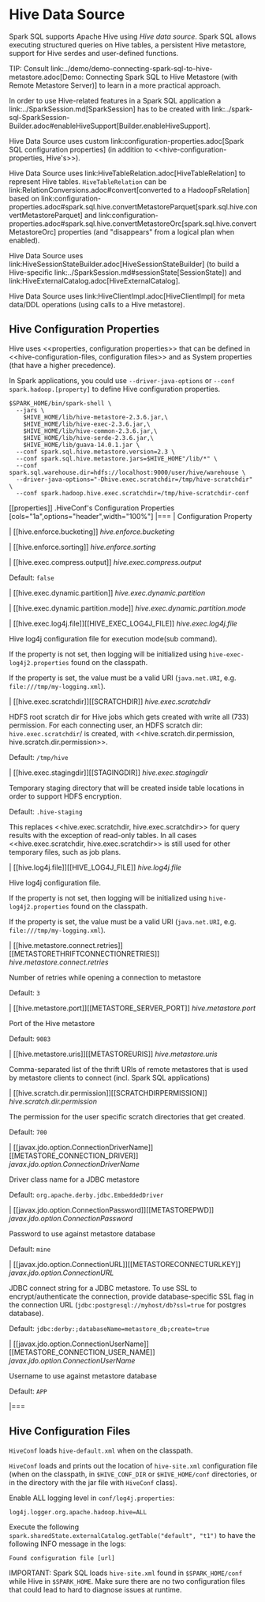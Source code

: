 # Hive Data Source

Spark SQL supports Apache Hive using *Hive data source*. Spark SQL allows executing structured queries on Hive tables, a persistent Hive metastore, support for Hive serdes and user-defined functions.

TIP: Consult link:../demo/demo-connecting-spark-sql-to-hive-metastore.adoc[Demo: Connecting Spark SQL to Hive Metastore (with Remote Metastore Server)] to learn in a more practical approach.

In order to use Hive-related features in a Spark SQL application a link:../SparkSession.md[SparkSession] has to be created with link:../spark-sql-SparkSession-Builder.adoc#enableHiveSupport[Builder.enableHiveSupport].

Hive Data Source uses custom link:configuration-properties.adoc[Spark SQL configuration properties] (in addition to <<hive-configuration-properties, Hive's>>).

Hive Data Source uses link:HiveTableRelation.adoc[HiveTableRelation] to represent Hive tables. `HiveTableRelation` can be link:RelationConversions.adoc#convert[converted to a HadoopFsRelation] based on link:configuration-properties.adoc#spark.sql.hive.convertMetastoreParquet[spark.sql.hive.convertMetastoreParquet] and link:configuration-properties.adoc#spark.sql.hive.convertMetastoreOrc[spark.sql.hive.convertMetastoreOrc] properties (and "disappears" from a logical plan when enabled).

Hive Data Source uses link:HiveSessionStateBuilder.adoc[HiveSessionStateBuilder] (to build a Hive-specific link:../SparkSession.md#sessionState[SessionState]) and link:HiveExternalCatalog.adoc[HiveExternalCatalog].

Hive Data Source uses link:HiveClientImpl.adoc[HiveClientImpl] for meta data/DDL operations (using calls to a Hive metastore).

## Hive Configuration Properties

Hive uses <<properties, configuration properties>> that can be defined in <<hive-configuration-files, configuration files>> and as System properties (that have a higher precedence).

In Spark applications, you could use `--driver-java-options` or `--conf spark.hadoop.[property]` to define Hive configuration properties.

```shell
$SPARK_HOME/bin/spark-shell \
  --jars \
    $HIVE_HOME/lib/hive-metastore-2.3.6.jar,\
    $HIVE_HOME/lib/hive-exec-2.3.6.jar,\
    $HIVE_HOME/lib/hive-common-2.3.6.jar,\
    $HIVE_HOME/lib/hive-serde-2.3.6.jar,\
    $HIVE_HOME/lib/guava-14.0.1.jar \
  --conf spark.sql.hive.metastore.version=2.3 \
  --conf spark.sql.hive.metastore.jars=$HIVE_HOME"/lib/*" \
  --conf spark.sql.warehouse.dir=hdfs://localhost:9000/user/hive/warehouse \
  --driver-java-options="-Dhive.exec.scratchdir=/tmp/hive-scratchdir" \
  --conf spark.hadoop.hive.exec.scratchdir=/tmp/hive-scratchdir-conf
```

[[properties]]
.HiveConf's Configuration Properties
[cols="1a",options="header",width="100%"]
|===
| Configuration Property

| [[hive.enforce.bucketing]] *hive.enforce.bucketing*

| [[hive.enforce.sorting]] *hive.enforce.sorting*

| [[hive.exec.compress.output]] *hive.exec.compress.output*

Default: `false`

| [[hive.exec.dynamic.partition]] *hive.exec.dynamic.partition*

| [[hive.exec.dynamic.partition.mode]] *hive.exec.dynamic.partition.mode*

| [[hive.exec.log4j.file]][[HIVE_EXEC_LOG4J_FILE]] *hive.exec.log4j.file*

Hive log4j configuration file for execution mode(sub command).

If the property is not set, then logging will be initialized using `hive-exec-log4j2.properties` found on the classpath.

If the property is set, the value must be a valid URI (`java.net.URI`, e.g. `file:///tmp/my-logging.xml`).

| [[hive.exec.scratchdir]][[SCRATCHDIR]] *hive.exec.scratchdir*

HDFS root scratch dir for Hive jobs which gets created with write all (733) permission. For each connecting user, an HDFS scratch dir: `hive.exec.scratchdir`/<username> is created, with <<hive.scratch.dir.permission, hive.scratch.dir.permission>>.

Default: `/tmp/hive`

| [[hive.exec.stagingdir]][[STAGINGDIR]] *hive.exec.stagingdir*

Temporary staging directory that will be created inside table locations in order to support HDFS encryption.

Default: `.hive-staging`

This replaces <<hive.exec.scratchdir, hive.exec.scratchdir>> for query results with the exception of read-only tables. In all cases <<hive.exec.scratchdir, hive.exec.scratchdir>> is still used for other temporary files, such as job plans.

| [[hive.log4j.file]][[HIVE_LOG4J_FILE]] *hive.log4j.file*

Hive log4j configuration file.

If the property is not set, then logging will be initialized using `hive-log4j2.properties` found on the classpath.

If the property is set, the value must be a valid URI (`java.net.URI`, e.g. `file:///tmp/my-logging.xml`).

| [[hive.metastore.connect.retries]][[METASTORETHRIFTCONNECTIONRETRIES]] *hive.metastore.connect.retries*

Number of retries while opening a connection to metastore

Default: `3`

| [[hive.metastore.port]][[METASTORE_SERVER_PORT]] *hive.metastore.port*

Port of the Hive metastore

Default: `9083`

| [[hive.metastore.uris]][[METASTOREURIS]] *hive.metastore.uris*

Comma-separated list of the thrift URIs of remote metastores that is used by metastore clients to connect (incl. Spark SQL applications)

| [[hive.scratch.dir.permission]][[SCRATCHDIRPERMISSION]] *hive.scratch.dir.permission*

The permission for the user specific scratch directories that get created.

Default: `700`

| [[javax.jdo.option.ConnectionDriverName]][[METASTORE_CONNECTION_DRIVER]] *javax.jdo.option.ConnectionDriverName*

Driver class name for a JDBC metastore

Default: `org.apache.derby.jdbc.EmbeddedDriver`

| [[javax.jdo.option.ConnectionPassword]][[METASTOREPWD]] *javax.jdo.option.ConnectionPassword*

Password to use against metastore database

Default: `mine`

| [[javax.jdo.option.ConnectionURL]][[METASTORECONNECTURLKEY]] *javax.jdo.option.ConnectionURL*

JDBC connect string for a JDBC metastore. To use SSL to encrypt/authenticate the connection, provide database-specific SSL flag in the connection URL (`jdbc:postgresql://myhost/db?ssl=true` for postgres database).

Default: `jdbc:derby:;databaseName=metastore_db;create=true`

| [[javax.jdo.option.ConnectionUserName]][[METASTORE_CONNECTION_USER_NAME]] *javax.jdo.option.ConnectionUserName*

Username to use against metastore database

Default: `APP`

|===

## Hive Configuration Files

`HiveConf` loads `hive-default.xml` when on the classpath.

`HiveConf` loads and prints out the location of `hive-site.xml` configuration file (when on the classpath, in `$HIVE_CONF_DIR` or `$HIVE_HOME/conf` directories, or in the directory with the jar file with `HiveConf` class).

Enable ALL logging level in `conf/log4j.properties`:

```
log4j.logger.org.apache.hadoop.hive=ALL
```

Execute the following `spark.sharedState.externalCatalog.getTable("default", "t1")` to have the following INFO message in the logs:

```
Found configuration file [url]
```

IMPORTANT: Spark SQL loads `hive-site.xml` found in `$SPARK_HOME/conf` while Hive in `$SPARK_HOME`. Make sure there are no two configuration files that could lead to hard to diagnose issues at runtime.
